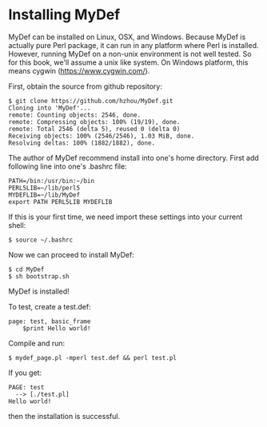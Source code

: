 Installing MyDef
================

MyDef can be installed on Linux, OSX, and Windows. Because MyDef is actually pure Perl package, it can run in any platform where Perl is installed. However, running MyDef on a non-unix environment is not well tested. So for this book, we'll assume a unix like system. On Windows platform, this means cygwin (https://www.cygwin.com/).

First, obtain the source from github repository:

    $ git clone https://github.com/hzhou/MyDef.git
    Cloning into 'MyDef'...
    remote: Counting objects: 2546, done.
    remote: Compressing objects: 100% (19/19), done.
    remote: Total 2546 (delta 5), reused 0 (delta 0)
    Receiving objects: 100% (2546/2546), 1.03 MiB, done.
    Resolving deltas: 100% (1882/1882), done.

The author of MyDef recommend install into one's home directory. First add following line into one's .bashrc file:

    PATH=/bin:/usr/bin:~/bin
    PERL5LIB=~/lib/perl5
    MYDEFLIB=~/lib/MyDef
    export PATH PERL5LIB MYDEFLIB

If this is your first time, we need import these settings into your current shell:
    
    $ source ~/.bashrc
    
Now we can proceed to install MyDef:

    $ cd MyDef
    $ sh bootstrap.sh
    
MyDef is installed!

To test, create a test.def:

    page: test, basic_frame
        $print Hello world!
        
Compile and run:

    $ mydef_page.pl -mperl test.def && perl test.pl
    
If you get:

    PAGE: test
      --> [./test.pl]
    Hello world!
    
then the installation is successful.